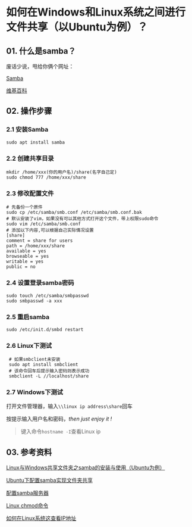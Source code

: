 # 如何在Windows和Linux系统之间进行文件共享（以Ubuntu为例）？

## 01. 什么是samba？

废话少说，甩给你俩个网址：

[Samba](https://www.samba.org/samba/)

[维基百科](https://zh.wikipedia.org/wiki/Samba)

## 02. 操作步骤

### 2.1 安装Samba

`sudo apt install samba`

### 2.2 创建共享目录

```
mkdir /home/xxx(你的用户名)/share(名字自己定)
sudo chmod 777 /home/xxx/share
```

### 2.3 修改配置文件

```
# 先备份一个原件
sudo cp /etc/samba/smb.conf /etc/samba/smb.conf.bak
# 默认安装了vim，如果没有可以其他方式打开这个文件，带上权限sudo命令
sudo vim /etc/samba/smb.conf
# 添加以下内容,可以根据自己实际情况设置
[share]
comment = share for users
path = /home/xxx/share
available = yes
browseable = yes
writable = yes
public = no
```

### 2.4 设置登录samba密码

```
sudo touch /etc/samba/smbpasswd
sudo smbpasswd -a xxx
```

### 2.5 重启samba

`sudo /etc/init.d/smbd restart`

### 2.6 Linux下测试

```
 # 如果smbclient未安装
 sudo apt install smbclient
 # 该命令回车后提示输入密码则表示成功
 smbclient -L //localhost/share
```

### 2.7 Windows下测试

打开文件管理器，输入`\\linux ip address\share`回车

按提示输入用户名和密码，*then just enjoy it !*

> 键入命令`hostname -I`查看Linux ip

## 03. 参考资料

[Linux与Windows共享文件夹之samba的安装与使用（Ubuntu为例）](https://www.cnblogs.com/gzdaijie/p/5194033.html)

[Ubuntu下配置samba实现文件夹共享](https://www.cnblogs.com/phinecos/archive/2009/06/06/1497717.html)

[配置samba服务器](https://wiki.jikexueyuan.com/project/linux/samba.html)

[Linux chmod命令](https://www.runoob.com/linux/linux-comm-chmod.html)

[如何在Linux系统这查看IP地址](https://zh.wikihow.com/在Linux系统中查看IP地址)